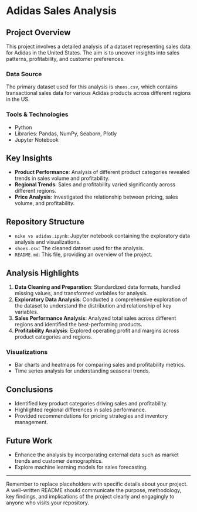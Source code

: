 # Adidas Sales Analysis

## Project Overview

This project involves a detailed analysis of a dataset representing sales data for Adidas in the United States. The aim is to uncover insights into sales patterns, profitability, and customer preferences.

### Data Source

The primary dataset used for this analysis is `shoes.csv`, which contains transactional sales data for various Adidas products across different regions in the US.

### Tools & Technologies

- Python
- Libraries: Pandas, NumPy, Seaborn, Plotly
- Jupyter Notebook

## Key Insights

- **Product Performance**: Analysis of different product categories revealed trends in sales volume and profitability.
- **Regional Trends**: Sales and profitability varied significantly across different regions.
- **Price Analysis**: Investigated the relationship between pricing, sales volume, and profitability.

## Repository Structure

- `nike vs adidas.ipynb`: Jupyter notebook containing the exploratory data analysis and visualizations.
- `shoes.csv`: The cleaned dataset used for the analysis.
- `README.md`: This file, providing an overview of the project.

## Analysis Highlights

1. **Data Cleaning and Preparation**: Standardized data formats, handled missing values, and transformed variables for analysis.
2. **Exploratory Data Analysis**: Conducted a comprehensive exploration of the dataset to understand the distribution and relationship of key variables.
3. **Sales Performance Analysis**: Analyzed total sales across different regions and identified the best-performing products.
4. **Profitability Analysis**: Explored operating profit and margins across product categories and regions.

### Visualizations

- Bar charts and heatmaps for comparing sales and profitability metrics.
- Time series analysis for understanding seasonal trends.

## Conclusions

- Identified key product categories driving sales and profitability.
- Highlighted regional differences in sales performance.
- Provided recommendations for pricing strategies and inventory management.

## Future Work

- Enhance the analysis by incorporating external data such as market trends and customer demographics.
- Explore machine learning models for sales forecasting.

---

Remember to replace placeholders with specific details about your project. A well-written README should communicate the purpose, methodology, key findings, and implications of the project clearly and engagingly to anyone who visits your repository.        
